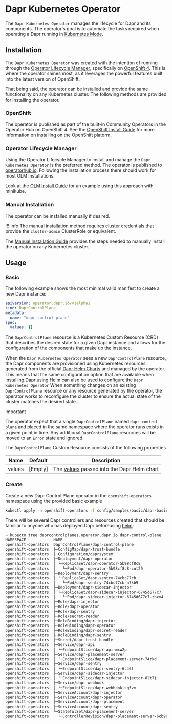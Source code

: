 # Dapr Kubernetes Operator

The `Dapr Kubernetes Operator` manages the lifecycle for Dapr and its components. 
The operator's goal is to automate the tasks required when operating a Dapr running in [Kubernetes Mode](https://docs.dapr.io/operations/hosting/kubernetes/).

## Installation

The `Dapr Kubernetes Operator` was created with the intention of running through the [Operator Lifecycle Manager][olm_home], 
specifically on [OpenShift 4][openshift_home]. This is where the operator shines most, as it leverages the powerful 
features built into the latest version of OpenShift.

That being said, the operator can be installed and provide the same functionality on any Kubernetes cluster. The 
following methods are provided for installing the operator.

### OpenShift

The operator is published as part of the built-in Community Operators in the Operator Hub on OpenShift 4. See the 
[OpenShift Install Guide][install_openshift] for more information on installing on the OpenShift platorm.

### Operator Lifecycle Manager

Using the Operator Lifecycle Manager to install and manage the `Dapr Kubernetes Operator` is the preferred method. The operator 
is published to [operatorhub.io][operatorhub_link]. Following the installation process there should work for most OLM 
installations.

Look at the [OLM Install Guide][install_olm] for an example using this approach with minikube. 

### Manual Installation

The operator can be installed manually if desired.

!!! info
    The manual installation method requires cluster credentials that provide the `cluster-admin` ClusterRole or 
    equivalent.

The [Manual Installation Guide][install_manual] provides the steps needed to manually install the operator on any 
Kubernetes cluster.

## Usage

### Basic

The following example shows the most minimal valid manifest to create a new Dapr instance:

```yaml
apiVersion: operator.dapr.io/v1alpha1
kind: DaprControlPlane
metadata:
  name: "dapr-control-plane"
spec:
  values: {}
```

The `DaprControlPlane` resource is a Kubernetes Custom Resource (CRD) that describes the desired state for a given Dapr instance and allows for the configuration of the components that make up the instance.

When the `Dapr Kubernetes Operator` sees a new `DaprControlPlane` resource, the Dapr components are provisioned using Kubernetes resources generated from the official [Dapr Helm Charts](https://github.com/dapr/helm-charts) and managed by the operator.
This means that the same configuration option that are available when [installing Dapr using Helm](https://docs.dapr.io/operations/hosting/kubernetes/kubernetes-deploy/#install-with-helm-advanced) can also be used to configure the `Dapr Kubernetes Operator`
When something changes on an existing `DaprControlPlane` resource or any resource generated by the operator, the operator works to reconfigure the cluster to ensure the actual state of the cluster matches the desired state.

> [!IMPORTANT]
> The operator expect that a single `DaprControlPlane` named `dapr-control-plane` and placed in the same namespace where the operator runs exists in a given point in time.
> Any additional `DaprControlPlane` resources will be moved to an `Error` state and ignored.

The `DaprControlPlane` Custom Resource consists of the following properties

| Name   | Default | Description                                                      |
|--------|---------|------------------------------------------------------------------|
| values | [Empty] | The [values][helm_configuration] passed into the Dapr Helm chart |

[install_manual]:./docs/install/manual.md
[install_olm]:./docs/install/olm.md
[install_openshift]:./docs/install/openshift.md
[olm_home]:https://github.com/operator-framework/operator-lifecycle-manager
[openshift_home]:https://try.openshift.com
[operatorhub_link]:https://operatorhub.io/operator/dapr-kubernetes-operator
[helm_configuration]:https://github.com/dapr/dapr/blob/master/charts/dapr/README.md#configuration

### Create

Create a new Dapr Control Plane operator in the `openshift-operators` namespace using the provided basic example

```bash
kubectl apply -n openshift-operators -f config/samples/basic/dapr-basic.yaml
```

There will be several Dapr controllers and resources created that should be familiar to anyone who has deployed Dapr beforeusing [helm](https://docs.dapr.io/operations/hosting/kubernetes/kubernetes-deploy/#install-with-helm-advanced):

```bash
➜ kubecto tree daprcontrolplanes.operator.dapr.io dapr-control-plane
NAMESPACE            NAME                                                     READY  REASON  AGE
openshift-operators  DaprControlPlane/dapr-control-plane                      True   Ready   72s
openshift-operators  ├─ConfigMap/dapr-trust-bundle                            -              68s
openshift-operators  ├─Configuration/daprsystem                               -              68s
openshift-operators  ├─Deployment/dapr-operator                               -              68s
openshift-operators  │ └─ReplicaSet/dapr-operator-5b98cf8c8                   -              68s
openshift-operators  │   └─Pod/dapr-operator-5b98cf8c8-cnt29                  True           67s
openshift-operators  ├─Deployment/dapr-sentry                                 -              68s
openshift-operators  │ └─ReplicaSet/dapr-sentry-74cbc77cb                     -              68s
openshift-operators  │   └─Pod/dapr-sentry-74cbc77cb-n7kb9                    True           67s
openshift-operators  ├─Deployment/dapr-sidecar-injector                       -              68s
openshift-operators  │ └─ReplicaSet/dapr-sidecar-injector-6745d677c7          -              68s
openshift-operators  │   └─Pod/dapr-sidecar-injector-6745d677c7-zbxv4         True           67s
openshift-operators  ├─Role/dapr-injector                                     -              67s
openshift-operators  ├─Role/dapr-operator                                     -              67s
openshift-operators  ├─Role/dapr-sentry                                       -              67s
openshift-operators  ├─Role/secret-reader                                     -              67s
openshift-operators  ├─RoleBinding/dapr-injector                              -              67s
openshift-operators  ├─RoleBinding/dapr-operator                              -              67s
openshift-operators  ├─RoleBinding/dapr-secret-reader                         -              67s
openshift-operators  ├─RoleBinding/dapr-sentry                                -              67s
openshift-operators  ├─Secret/dapr-trust-bundle                               -              67s
openshift-operators  ├─Service/dapr-api                                       -              67s
openshift-operators  │ └─EndpointSlice/dapr-api-mxw2p                         -              67s
openshift-operators  ├─Service/dapr-placement-server                          -              67s
openshift-operators  │ └─EndpointSlice/dapr-placement-server-74rkd            -              67s
openshift-operators  ├─Service/dapr-sentry                                    -              67s
openshift-operators  │ └─EndpointSlice/dapr-sentry-6c46f                      -              67s
openshift-operators  ├─Service/dapr-sidecar-injector                          -              67s
openshift-operators  │ └─EndpointSlice/dapr-sidecar-injector-8lt7j            -              67s
openshift-operators  ├─Service/dapr-webhook                                   -              67s
openshift-operators  │ └─EndpointSlice/dapr-webhook-sq5vm                     -              67s
openshift-operators  ├─ServiceAccount/dapr-injector                           -              67s
openshift-operators  ├─ServiceAccount/dapr-operator                           -              67s
openshift-operators  ├─ServiceAccount/dapr-placement                          -              67s
openshift-operators  ├─ServiceAccount/dapr-sentry                             -              67s
openshift-operators  └─StatefulSet/dapr-placement-server                      -              67s
openshift-operators    └─ControllerRevision/dapr-placement-server-6cb96b4b85  -              67s
```